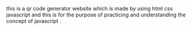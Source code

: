 this is a qr code generator website which is made by using html css javascript and this is for the purpose of practicing and understanding the concept of javascript .